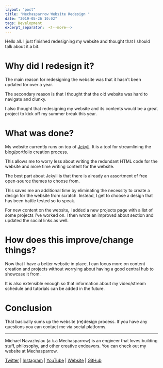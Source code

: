 ```yaml
---
layout: "post"
title: "Mechasparrow Website Redesign "
date: "2019-05-26 10:02"
tags: Development
excerpt_separator:  <!--more-->
---
```


Hello all. I just finished redesigning my website and thought that I should talk about it a bit.

# Why did I redesign it?

The main reason for redesigning the website was that it hasn't been updated for over a year.

The secondary reason is that I thought that the old website was hard to navigate and clunky.

I also thought that redesigning my website and its contents would be a great project to kick off my summer break this year.

# What was done?

My website currently runs on top of [Jekyll](https://jekyllrb.com/). It is a tool for streamlining the blog/portfolio creation process.

This allows me to worry less about writing the redundant HTML code for the website and more time writing content for the website.

The best part about Jekyll is that there is already an assortment of free open-source themes to choose from.

This saves me an additional time by eliminating the necessity to create a design for the website from scratch. Instead, I get to choose a design that has been battle tested so to speak.

For new content on the website, I added a new projects page with a list of some projects I've worked on. I then wrote an improved about section and updated the social links as well.

# How does this improve/change things?

Now that I have a better website in place, I can focus more on content creation and projects without worrying about having a good central hub to showcase it from.

It is also extensible enough so that information about my video/stream schedule and tutorials can be added in the future.

# Conclusion

That basically sums up the website (re)design process. If you have any questions you can contact me via social platforms.

---

Michael Navazhylau (a.k.a Mechasparrow) is an engineer that loves building stuff, philosophy, and other creative endeavors. You can check out my website at Mechasparrow.

[Twitter](https://twitter.com/mechasparrow) | [Instagram](https://www.instagram.com/mechasparrow/) | [YouTube](https://www.youtube.com/channel/UChhfBPfgwfu69N4o-MWZK9A) | [Website](https://mechasparrow.github.io/) | [GitHub](https://github.com/Mechasparrow)
